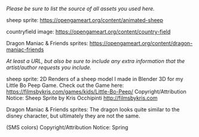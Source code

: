 *Please be sure to list the source of all assets you used here.*

sheep sprite:
https://opengameart.org/content/animated-sheep

countryfield image:
https://opengameart.org/content/country-field

Dragon Maniac & Friends sprites:
https://opengameart.org/content/dragon-maniac-friends

*At least a URL, but also be sure to include any extra information that the artist/author requests you include.*

sheep sprite:
2D Renders of a sheep model I made in Blender 3D for my Little Bo Peep Game.
Check out the Game here:
https://filmsbykris.com/games/kids/Little-Bo-Peep/
Copyright/Attribution Notice: 
Sheep Sprite by Kris Occhipinti http://filmsbykris.com

Dragon Maniac & Friends sprites:
The dragon looks quite similar to the disney character, but ultimately they are not the same.
 
 
(SMS colors)
Copyright/Attribution Notice: 
Spring

